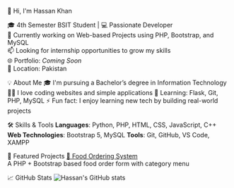 👋 Hi, I'm Hassan Khan

🎓 4th Semester BSIT Student | 💻 Passionate Developer  
🔭 Currently working on Web-based Projects using PHP, Bootstrap, and MySQL  
📫 Looking for internship opportunities to grow my skills  
🌐 Portfolio: *Coming Soon*  
📍 Location: Pakistan  


💡 About Me
  🎓 I'm pursuing a Bachelor’s degree in Information Technology
  👨‍💻 I love coding websites and simple applications
  🧠 Learning: Flask, Git, PHP, MySQL
  ⚡ Fun fact: I enjoy learning new tech by building real-world projects


🛠️ Skills & Tools
 **Languages**: Python, PHP, HTML, CSS, JavaScript, C++
 **Web Technologies**: Bootstrap 5, MySQL
 **Tools**: Git, GitHub, VS Code, XAMPP


📌 Featured Projects
  [🔗 Food Ordering System](https://github.com/hassankhan-34/food-ordering-system)  
  A PHP + Bootstrap based food order form with category menu


📈 GitHub Stats
![Hassan's GitHub stats](https://github-readme-stats.vercel.app/api?username=hassankhan-34&show_icons=true&theme=radical)
